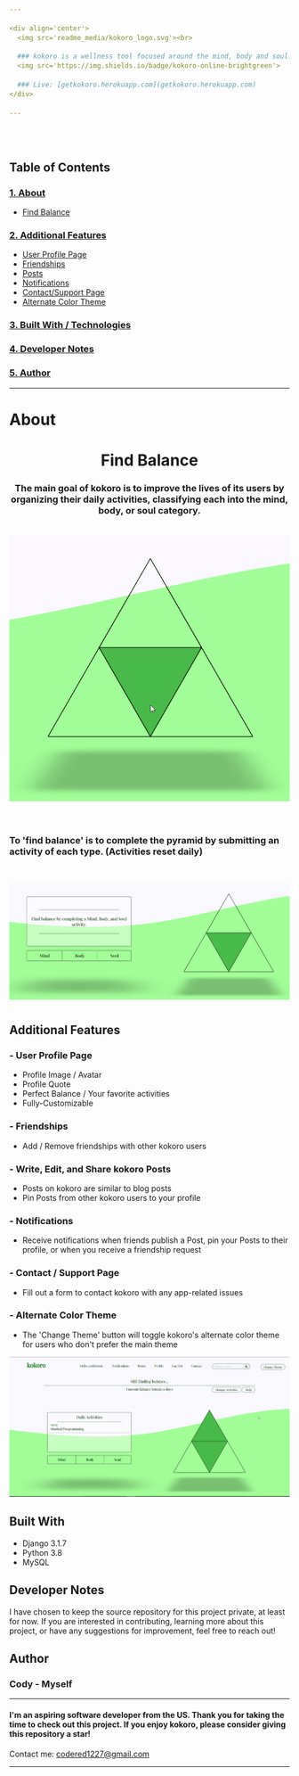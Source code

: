 ```yaml
---

<div align='center'>
  <img src='readme_media/kokoro_logo.svg'><br>

  ### kokoro is a wellness tool focused around the mind, body and soul.
  <img src='https://img.shields.io/badge/kokoro-online-brightgreen'>
  
  ### Live: [getkokoro.herokuapp.com](getkokoro.herokuapp.com)
</div>

---
```

<br>
<br>

## Table of Contents
### [1. About](#about)
- [Find Balance](#find-balance)

### [2. Additional Features](#features)
- [User Profile Page](#profile)
- [Friendships](#friendships)
- [Posts](#posts)
- [Notifications](#notifications)
- [Contact/Support Page](#contact)
- [Alternate Color Theme](#theme)

### [3. Built With / Technologies](#built-with)
### [4. Developer Notes](#dev-notes)
### [5. Author](#author)

---

<a name='about'></a>
# About

<a name='find-balance'></a>
<div align='center'>
  <h1> Find Balance </h2>
  <h3> The main goal of kokoro is to improve the lives of its users by organizing their daily activities, classifying each into the mind, body, or soul category.</h3>
  <br>
  <img src='readme_media/kokoro_pyramid.gif' alt="animated gif">
</div>

<br>
<br>

### To 'find balance' is to complete the pyramid by submitting an activity of each type. (Activities reset daily)

<br>

![kokoro gif](readme_media/kokoro_activity_demo.gif)

#

<a name='features'></a>
## Additional Features
<a name='profile'></a>
### - User Profile Page
- Profile Image / Avatar
- Profile Quote
- Perfect Balance / Your favorite activities
- Fully-Customizable
<a name='friendships'></a>
### - Friendships
- Add / Remove friendships with other kokoro users
<a name='posts'></a>
### - Write, Edit, and Share kokoro Posts
- Posts on kokoro are similar to blog posts
- Pin Posts from other kokoro users to your profile
<a name='notifications'></a>
### - Notifications
- Receive notifications when friends publish a Post, pin your Posts to their profile, or when you receive a friendship request
<a name='contact'></a>
### - Contact / Support Page
- Fill out a form to contact kokoro with any app-related issues
<a name='theme'></a>
### - Alternate Color Theme
- The 'Change Theme' button will toggle kokoro's alternate color theme for users who don't prefer the main theme

![kokoro gif](readme_media/kokoro_color_theme_demo.gif)

<a name='built-with'></a>
## Built With
- Django 3.1.7
- Python 3.8
- MySQL

<a name='dev-notes'></a>
## Developer Notes
I have chosen to keep the source repository for this project private, at least for now. If you are interested in contributing, learning more about this project, or have any suggestions for improvement, feel free to reach out! <br>

<a name='author'></a>
## Author
### Cody - Myself <br>
---

#### I'm an aspiring software developer from the US. Thank you for taking the time to check out this project. If you enjoy kokoro, please consider giving this repository a star!
Contact me: codered1227@gmail.com

---
